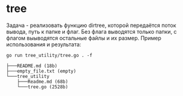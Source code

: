 # tree

Задача - реализовать функцию dirtree, которой передаётся поток вывода, путь к папке и флаг. Без флага выводятся только папки, с флагом выыводятся остальные файлы и их размер.
Пример использования и результата:

`go run tree_utility/tree.go . -f`

```
├───README.md (18b)
├───empty_file.txt (empty)
└───tree_utility
	├───Readme.md (68b)
	└───tree.go (2528b)
```
